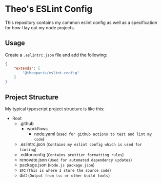 # Theo's ESLint Config

This repository contains my common eslint config as well as a specification for how I lay out my node projects.

## Usage

Create a `.eslintrc.json` file and add the following:

```json
{
    "extends": [
        "@theoparis/eslint-config"
    ]
}
```

## Project Structure

My typical typescript project structure is like this:

- Root
    - .github
        - workflows
            - node.yaml (`Used for github actions to test and lint my code`)
    - .eslintrc.json (`Contains my eslint config which is used for linting`)
    - .editorconfig (`Contains prettier formatting rules`)
    - renovate.json (`Used for automated dependency updates`)
    - package.json (`Node.js package.json`)
    - src (`This is where I store the source code`)
    - dist (`Output from tsc or other build tools`)
